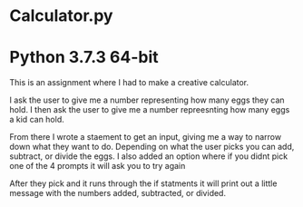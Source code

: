 # Calculator.py
# Python 3.7.3 64-bit

This is an assignment where I had to make a creative calculator.

I ask the user to give me a number representing how many eggs they can hold.
I then ask the user to give me a number repreesnting how many eggs a kid can hold.

From there I wrote a staement to get an input, giving me a way to narrow down what they want to do.
Depending on what the user picks you can add, subtract, or divide the eggs.
I also added an option where if you didnt pick one of the 4 prompts it will ask you to try again

After they pick and it runs through the if statments it will print out a little message with the numbers added, subtracted, or divided.